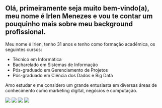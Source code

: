 ## Olá, primeiramente seja muito bem-vindo(a), meu nome é Irlen Menezes e vou te contar um pouquinho mais sobre meu background profissional.
Meu nome é Irlen, tenho 31 anos e tenho como formação acadêmica, os seguintes cursos:

- Técnico em Informática
- Bacharelado em Sistemas de Informação
- Pós-graduado em Gerenciamento de Projetos 
- Pós-graduado em Ciência dos Dados e Big Data

Amo estudar e me considero um grande entusiasta em diversas áreas de conhecimento como marketing digital, negócios e computação.

<div align="center">

</div>
 
 
<div> 
  <a href="https://www.youtube.com/c/Irlenmenezes" target="_blank"><img src="https://img.shields.io/badge/YouTube-FF0000?style=for-the-badge&logo=youtube&logoColor=white" target="_blank"></a>
  <a href="https://instagram.com/vinnaum" target="_blank"><img src="https://img.shields.io/badge/-Instagram-%23E4405F?style=for-the-badge&logo=instagram&logoColor=white" target="_blank"></a>
  <a href = "mailto:irlen.menezes@gmail.com"><img src="https://img.shields.io/badge/-Gmail-%23333?style=for-the-badge&logo=gmail&logoColor=white" target="_blank"></a>
  <a href="https://www.linkedin.com/in/irlenmenezes/" target="_blank"><img src="https://img.shields.io/badge/-LinkedIn-%230077B5?style=for-the-badge&logo=linkedin&logoColor=white" target="_blank"></a> 
 
</div>

